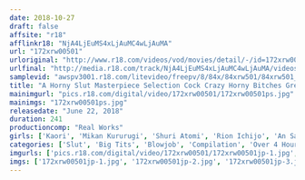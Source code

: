 ```yaml
---
date: 2018-10-27
draft: false
affsite: "r18"
afflinkr18: "NjA4LjEuMS4xLjAuMC4wLjAuMA"
url: "172xrw00501"
urloriginal: "http://www.r18.com/videos/vod/movies/detail/-/id=172xrw00501"
urlfinal: "http://media.r18.com/track/NjA4LjEuMS4xLjAuMC4wLjAuMA/videos/vod/movies/detail/-/id=172xrw00501"
samplevid: "awspv3001.r18.com/litevideo/freepv/8/84x/84xrw501/84xrw501_dmb_w.mp4"
title: "A Horny Slut Masterpiece Selection Cock Crazy Horny Bitches Greatest Hits Selection 2"
mainimgurl: "pics.r18.com/digital/video/172xrw00501/172xrw00501ps.jpg"
mainimgs: "172xrw00501ps.jpg"
releasedate: "June 22, 2018"
duration: 241
productioncomp: "Real Works"
girls: ['Kaori', 'Mikan Kururugi', 'Shuri Atomi', 'Rion Ichijo', 'An Sasakura', 'Yuri Nikaido', 'Miyu Kanade']
categories: ['Slut', 'Big Tits', 'Blowjob', 'Compilation', 'Over 4 Hours', 'Hi-Def']
imgurls: ['pics.r18.com/digital/video/172xrw00501/172xrw00501jp-1.jpg', 'pics.r18.com/digital/video/172xrw00501/172xrw00501jp-2.jpg', 'pics.r18.com/digital/video/172xrw00501/172xrw00501jp-3.jpg', 'pics.r18.com/digital/video/172xrw00501/172xrw00501jp-4.jpg', 'pics.r18.com/digital/video/172xrw00501/172xrw00501jp-5.jpg', 'pics.r18.com/digital/video/172xrw00501/172xrw00501jp-6.jpg', 'pics.r18.com/digital/video/172xrw00501/172xrw00501jp-7.jpg', 'pics.r18.com/digital/video/172xrw00501/172xrw00501jp-8.jpg', 'pics.r18.com/digital/video/172xrw00501/172xrw00501jp-9.jpg', 'pics.r18.com/digital/video/172xrw00501/172xrw00501jp-10.jpg', 'pics.r18.com/digital/video/172xrw00501/172xrw00501jp-11.jpg', 'pics.r18.com/digital/video/172xrw00501/172xrw00501jp-12.jpg', 'pics.r18.com/digital/video/172xrw00501/172xrw00501jp-13.jpg', 'pics.r18.com/digital/video/172xrw00501/172xrw00501jp-14.jpg', 'pics.r18.com/digital/video/172xrw00501/172xrw00501jp-15.jpg', 'pics.r18.com/digital/video/172xrw00501/172xrw00501jp-16.jpg', 'pics.r18.com/digital/video/172xrw00501/172xrw00501jp-17.jpg', 'pics.r18.com/digital/video/172xrw00501/172xrw00501jp-18.jpg', 'pics.r18.com/digital/video/172xrw00501/172xrw00501jp-19.jpg', 'pics.r18.com/digital/video/172xrw00501/172xrw00501jp-20.jpg']
imgs: ['172xrw00501jp-1.jpg', '172xrw00501jp-2.jpg', '172xrw00501jp-3.jpg', '172xrw00501jp-4.jpg', '172xrw00501jp-5.jpg', '172xrw00501jp-6.jpg', '172xrw00501jp-7.jpg', '172xrw00501jp-8.jpg', '172xrw00501jp-9.jpg', '172xrw00501jp-10.jpg', '172xrw00501jp-11.jpg', '172xrw00501jp-12.jpg', '172xrw00501jp-13.jpg', '172xrw00501jp-14.jpg', '172xrw00501jp-15.jpg', '172xrw00501jp-16.jpg', '172xrw00501jp-17.jpg', '172xrw00501jp-18.jpg', '172xrw00501jp-19.jpg', '172xrw00501jp-20.jpg']
---
```

